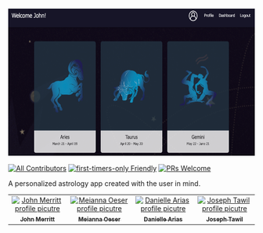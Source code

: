 <p align="center">
  <a href="#">
    <img src="./public/images/readme/Screen Shot 2020-07-19 at 3.03.36 PM.png" height="300px">
  </a>
</p>

[![All Contributors](https://img.shields.io/badge/all_contributors-4-orange.svg?style=flat-square)](#contributors-)
[![first-timers-only Friendly](https://img.shields.io/badge/first--timers--only-friendly-blue.svg)](http://www.firsttimersonly.com/)
[![PRs Welcome](https://img.shields.io/badge/PRs-welcome-brightgreen.svg?style=flat-square)](http://makeapullrequest.com)

A personalized astrology app created with the user in mind.

<table>
  <tr>
    <td align="center"><a href="https://haplescent.github.io/02-CSS-Bootstrap/index.html"><img src="https://avatars0.githubusercontent.com/u/13133436?s=460&u=e596f9c987157285eb55e835e6a23622515b1985&v=4" width="100px;" alt="John Merritt profile picutre"/><br /><sub><b>John Merritt</b></sub></a>
    </td>
        <td align="center"><a href="https://github.com/meianna"><img src="https://avatars1.githubusercontent.com/u/62573732?s=460&u=e2110e5ce65659105fc8391c62d262e744aabb29&v=4" width="100px;" alt="Meianna Oeser profile picutre"/><br /><sub><b>Meianna Oeser</b></sub></a>
    </td>
    </td>
        <td align="center"><a href="https://github.com/darias321"><img src="https://avatars0.githubusercontent.com/u/61862808?s=460&u=d8d24dd916c867abfe129ebf5241382abebe2c77&v=4" width="100px;" alt="Danielle Arias profile picutre"/><br /><sub><b>Danielle Arias</b></sub></a>
    </td>
    </td>
        <td align="center"><a href="https://github.com/josephtawil"><img src="https://avatars3.githubusercontent.com/u/45406079?s=400&u=8339ffcf1ecaf06afee4a37234263d34fb9f6100&v=4" width="100px;" alt="Joseph Tawil profile picutre"/><br /><sub><b>Joseph Tawil</b></sub></a>
    </td>
</table>
